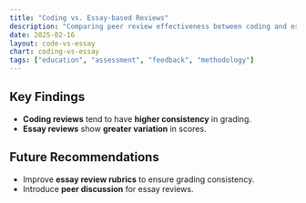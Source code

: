 ```yaml
---
title: "Coding vs. Essay-based Reviews"
description: "Comparing peer review effectiveness between coding and essay-based assessments."
date: 2025-02-16
layout: code-vs-essay
chart: coding-vs-essay 
tags: ["education", "assessment", "feedback", "methodology"]
---
```


## Key Findings
- **Coding reviews** tend to have **higher consistency** in grading.
- **Essay reviews** show **greater variation** in scores.

## Future Recommendations
- Improve **essay review rubrics** to ensure grading consistency.
- Introduce **peer discussion** for essay reviews.
